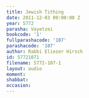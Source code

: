 ```yaml
---
title: Jewish Tithing
date: 2011-12-03 00:00:00 Z
year: 5772
parasha: Vayetzei
bookcode: '1'
fullparashacode: '107'
parashacode: '107'
author: Rabbi Eliezer Hirsch
id: 57721071
filename: 5772-107-1
layout: audio
moment: 
shabbat: 
occasion: 
---
```


